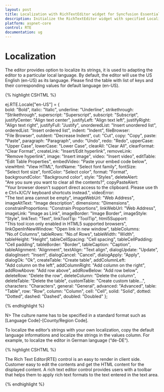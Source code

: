 ```yaml
---
layout: post
title: Localization with RichTextEditor widget for Syncfusion Essential ASP.NET Core
description: Initialize the RichTextEditor widget with specified Localization  
platform: aspnet-core
control: RTE
documentation: ug
---
```

# Localization

The editor provides option to localize its strings, it is used to adapting the editor to a particular local language. By default, the editor will use the US English (en-US) as its language. Please find the table with list of keys and their corresponding values for default language (en-US).

{% highlight CSHTML %}

ej.RTE.Locale["en-US"] = {    
        bold: "Bold",
        italic: "Italic",
        underline: "Underline",
        strikethrough: "Strikethrough",
        superscript: "Superscript",
        subscript: "Subscript",
        justifyCenter: "Align text center",
        justifyLeft: "Align text left",
        justifyRight: "Align text right",
        justifyFull: "Justify",
        unorderedList: "Insert unordered list",
        orderedList: "Insert ordered list",
        indent: "Indent",
        fileBrowser: "File Browser",
        outdent: "Decrease Indent",
        cut: "Cut",
        copy: "Copy",
        paste: "Paste",
        paragraph: "Paragraph",
        undo: "Undo",
        redo: "Redo",
        upperCase: "Upper Case",
        lowerCase: "Lower Case",
        clearAll: "Clear All",
        clearFormat: "Clear Format",
        createLink: "Insert/Edit hyperlink",
        removeLink: "Remove hyperlink",
        image: "Insert image",
        video: "Insert video",
        editTable: "Edit Table Properties",
        embedVideo: "Paste your embed code below",
        viewHtml: "View HTML",
        fontName: "Select font family",
        fontSize: "Select font size",
        fontColor: "Select color",
        format: "Format",
        backgroundColor: "Background color",
        style: "Styles",
        deleteAlert: "Are you sure you want to clear all the contents?",
        copyPasteAlert: "Your browser doesn't support direct access to the clipboard. Please use the Ctrl+X/C/V keyboard shortcuts instead.",
        videoError: "The text area cannot be empty",
        imageWebUrl: "Web Address",
        imageAltText: "Image description",
        dimensions: "Dimensions",
        constrainProportions: "Constrain Proportions",
        linkWebUrl: "Web Address",
        imageLink: "Image as Link",
        imageBorder: "Image Border",
        imageStyle: "Style",
        linkText: "Text",
        linkToolTip: "ToolTip",
        html5Support: "This tool icon only enabled in HTML5 supported browsers",
        linkOpenInNewWindow: "Open link in new window",
        tableColumns: "No.of Columns",
        tableRows: "No.of Rows",
        tableWidth: "Width",
        tableHeight: "Height",
        tableCellSpacing: "Cell spacing",
        tableCellPadding: "Cell padding",
        tableBorder: "Border",
        tableCaption: "Caption",
        tableAlignment: "Alignment",
        textAlign: "Text align",
        dialogUpdate: "Update",
        dialogInsert: "Insert",
        dialogCancel: "Cancel",
        dialogApply: "Apply",
        dialogOk: "Ok",
        createTable: "Create table",
        addColumnLeft: "Add column on the left",
        addColumnRight: "Add column on the right",
        addRowAbove: "Add row above",
        addRowBelow: "Add row below",
        deleteRow: "Delete the row",
        deleteColumn: "Delete the column",
        deleteTable: "Delete the table",
        customTable: "Create custom table...",
        characters: "Characters",
        general: "General",
        advanced: "Advanced",
        table: "Table",
        row: "Row",
        column: "Column",
        cell: "Cell",
        solid: "Solid",
        dotted: "Dotted",
        dashed: "Dashed",
        doubled: "Doubled"
    };

{% endhighlight %}

N>  The culture name has to be specified in a standard format such as [Language Code]-[County/Region Code].

To localize the editor’s strings with your own localization, copy the default language informations and localize the strings in the values column. For example, to localize the editor in German language (“de-DE”).

{% highlight CSHTML %}

<ej-rte id="rteSample" locale="de-DE" width="820px">
<e-content-template>
    <div>
        The Rich Text Editor(RTE) control is an easy to render in client side. Customer easy to edit the contents
        and get the HTML content for the displayed content. A rich text editor control provides
        users with a toolbar that helps them to apply rich text formats to the text entered
        in the text area.
    </div>
</e-content-template>
</ej-rte>

<script>
    ej.RTE.Locale["de-DE"] = {
        bold: "fett",
        italic: "kursiv",
        underline: "unterstreichen",
        strikethrough: "Durchgestrichen",
        superscript: "Überschrift",
        subscript: "Index",
        justifyCenter: "Text-Zentrum",
        justifyLeft: "Ausrichten von Text links",
        justifyRight: "Ausrichten von Text rechts",
        justifyFull: "rechtfertigen",
        fileBrowser: "Datei-Browser",
        unorderedList: "Legen Sie ungeordnete Liste",
        orderedList: "Geordnete Liste einfügen",
        indent: "Einzug",
        outdent: "Einzug verkleinern",
        cut: "schneiden",
        copy: "Kopieren",
        paste: "Paste",
        undo: "lösen",
        redo: "Wiederherstellen",
        upperCase: "Großbuchstaben",
        lowerCase: "Kleinbuchstaben",
        clearAll: "Alles",
        clearFormat: "Klar Format",
        createLink: "Einfügen / Hyperlink Bearbeiten",
        removeLink: "fjern Hyperlink",
        tableProperties: "Tabelleneigenschaften",
        insertTable: "Einfügen",
        deleteTables: "Löschen",
        imageProperties: "Bildeigenschaften",
        openLink: "Verbindung öffnen",
        image: "Bild einfügen",
        video: "Legen Video",
        embedVideo: "Fügen Sie den Embed-Code unten",
        viewHtml: "Blick HTML",
        fontName: "Wählen Sie Schriftfamilie",
        fontSize: "Wählen Sie Schriftgröße",
        fontColor: "Wählen Sie die Farbe",
        format: "Format",
        backgroundColor: "Hintergrundfarbe",
        style: "Styles",
        deleteAlert: "Sind Sie sicher, dass Sie alle Inhalte löschen?",
        copyAlert: "Ihr Browser unterstützt leider keinen direkten Zugriff auf die Zwischenablage. Bitte verwenden Sie die Ctrl + C -Tastatur statt Kopiervorgang Verknüpfung .",
        pasteAlert: "Ihr Browser unterstützt leider keinen direkten Zugriff auf die Zwischenablage. Bitte verwenden Sie die Ctrl + V Tastenkombination statt Einfügen.",
        cutAlert: "Ihr Browser unterstützt leider keinen direkten Zugriff auf die Zwischenablage. Bitte verwenden Sie die Ctrl + X Tastenkombination statt Schneidevorgang.",
        videoError: "Der Textbereich darf nicht leer sein",
        imageWebUrl: "Webadresse",
        imageAltText: "Bildbeschreibung",
        dimensions: "Größe",
        constrainProportions: "Proportionen",
        linkWebUrl: "Webadresse",
        linkText: "Text",
        linkToolTip: "Tooltip",
        html5Support: "Dieses Werkzeug-Symbol nur in HTML5 aktiviert unterstützten Browser",
        linkOpenInNewWindow: "Link in einem neuen Fenster",
        tableColumns: "Spalten",
        tableRows: "Zeilen",
        solid: "solide",
        dashed: "gestippelde",
        dotted: "stippel",
        doubled: "dubbele",
        buttonApply: "toepassen",
        buttonCancel: "annuleren",
        closeIcon: "dicht",
        tableWidth: "Tischbreite",
        tableHeight: "Tischhöhe",
        tableCellSpacing: "Zellenabstand",
        tableCellPadding: "Zellauffüllung",
        tableBorder: "Grenze",
        tableCaption: "Beschriftung",
        tableAlignment: "Ausrichtung",
        dialogUpdate: "Aktualisierung",
        dialogInsert: "einfügen",
        dialogCancel: "stornieren",
        dialogOk: "Ok",
        createTable: "Tabelle erstellen",
        addColumnLeft: "Spalte links hinzufügen",
        addColumnRight: "In Spalte auf der rechten",
        addRowAbove: "Zeile hinzufügen oben",
        addRowBelow: "Zeile hinzufügen unten",
        deleteRow: "Löschen Sie die Zeile",
        deleteColumn: "Löschen Sie die Spalte",
        deleteTable: "Löschen Sie die Tabelle",
        insertTable: "Einfügen",
        customTable: "von benutzerdefinierten Tabelle",
        characters: "Charaktere",
        dialogApply: "anwenden",
        textAlign: "Text ausrichten",
        imageLink: "Bild als Link zu",
        imageBorder: "Bild Rand",
        imageStyle: "Stil",
        editTable: "Tabelle Eigenschaften bearbeiten",
        words: "Wörter",
        general: "allgemein",
        advanced: "fortgeschritten",
        table: "Tisch",
        row: "Reihe",
        column: "Spalte",
        cell: "Zelle",
        maximize: "Maximieren",
        resize: "Minimieren",
        swatches: "Farbfelder",
        paragraph: "Absatz",
        quotation: "Zitat",
        heading1: "Kopf 1",
        heading2: "Kopf 2",
        heading3: "Kopf 3",
        heading4: "Kopf 4",
        heading5: "Kopf 5",
        heading6: "Kopf 6",
        disc: "Scheibe",
        circle: "Kreis",
        square: "Platz",
        number: "Anzahl",
        loweralpha: "Lower Alpha",
        upperalpha: "Ober Alpha",
        lowerroman: "Lower Roman",
        upperroman: "Ober Roman",
        none: "Keine",
        linktooltip: "ctrl + Klick Link zu folgen",
        charSpace: "Zeichen (mit Leerzeichen )",
        charNoSpace: "Zeichen (ohne Leerzeichen)",
        wordCount: "Wortzahl",
        right: "Recht",
        left: "links",
        center: "Center",
        FindAndReplace: "Suchen und Ersetzen",
        Find: "Finden",
        MatchCase: "Kleinschreibung",
        WholeWord: "Ganze Welt",
        ReplaceWith: "Ersetzen mit",
        Replace: "Ersetzen",
        ReplaceAll: "Alles ersetzen",
        FindErrorMsg: "Konnte den angegebenen Wort gefunden ."

    };

</script>

{% endhighlight %}